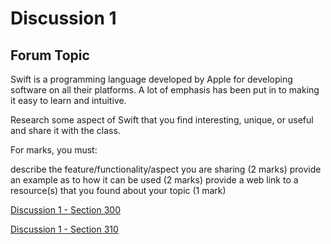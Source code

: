 # Discussion 1

## Forum Topic

Swift is a programming language developed by Apple for developing software on all their platforms. A lot of emphasis has been put in to making it easy to learn and intuitive.

Research some aspect of Swift that you find interesting, unique, or useful and share it with the class.

For marks, you must:

describe the feature/functionality/aspect you are sharing (2 marks)
provide an example as to how it can be used (2 marks)
provide a web link to a resource(s) that you found about your topic (1 mark)

[Discussion 1 - Section 300](https://brightspace.algonquincollege.com/d2l/le/282607/discussions/topics/433428/View)

[Discussion 1 - Section 310](https://brightspace.algonquincollege.com/d2l/le/282608/discussions/topics/433431/View)
